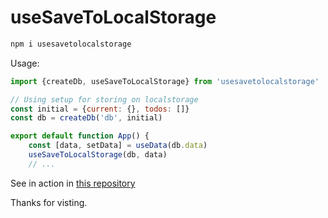 # useSaveToLocalStorage

```bash
npm i usesavetolocalstorage
```

Usage:

```js
import {createDb, useSaveToLocalStorage} from 'usesavetolocalstorage'

// Using setup for storing on localstorage
const initial = {current: {}, todos: []}
const db = createDb('db', initial)

export default function App() {
	const [data, setData] = useData(db.data)
	useSaveToLocalStorage(db, data)
	// ...
```

See in action in [this repository](https://github.com/sahilrajput03/warikoo-time-manager/tree/main)


Thanks for visting.
